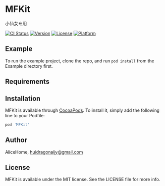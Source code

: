 # MFKit
 
小仙女专用

[![CI Status](https://img.shields.io/travis/AliceHome/MFKit.svg?style=flat)](https://travis-ci.org/AliceHome/MFKit)
[![Version](https://img.shields.io/cocoapods/v/MFKit.svg?style=flat)](https://cocoapods.org/pods/MFKit)
[![License](https://img.shields.io/cocoapods/l/MFKit.svg?style=flat)](https://cocoapods.org/pods/MFKit)
[![Platform](https://img.shields.io/cocoapods/p/MFKit.svg?style=flat)](https://cocoapods.org/pods/MFKit)

## Example

To run the example project, clone the repo, and run `pod install` from the Example directory first.

## Requirements

## Installation

MFKit is available through [CocoaPods](https://cocoapods.org). To install
it, simply add the following line to your Podfile:

```ruby
pod 'MFKit'
```

## Author

AliceHome, huidragonaijy@gmail.com

## License

MFKit is available under the MIT license. See the LICENSE file for more info.
